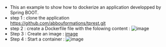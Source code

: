 - This an example to show how to dockerize an application developped by Spring BOOT.
- step 1 : clone the application https://github.com/abbouformations/tprest.git
- step 2 : create a Dockerfile file with the folowing content :
  ![image](https://github.com/user-attachments/assets/e43ef7a2-0094-4d8e-ba77-5e79b3b71154)
- Step 3 : Create an image :
  [image](https://github.com/user-attachments/assets/892bbf4a-11d7-40de-86b1-df39a40267e4)
- Step 4 : Start a container :
  ![image](https://github.com/user-attachments/assets/daa21465-d4f5-493f-a0e6-455f7a11efb2)

